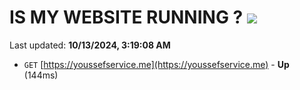 # IS MY WEBSITE RUNNING ? [![](https://img.shields.io/static/v1?label=Sponsor&message=%E2%9D%A4&logo=GitHub&color=%23fe8e86)](https://github.com/sponsors/Youssef-Lehmam)

Last updated: **10/13/2024, 3:19:08 AM**

- `GET` [https://youssefservice.me](https://youssefservice.me) - **Up** (144ms)
